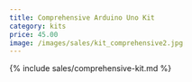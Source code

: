 ```yaml
---
title: Comprehensive Arduino Uno Kit
category: kits
price: 45.00
image: /images/sales/kit_comprehensive2.jpg
---
```


{% include sales/comprehensive-kit.md %}
